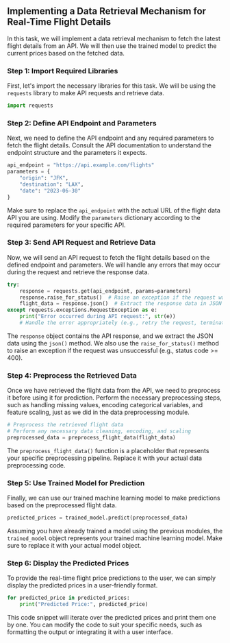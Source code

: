 

## Implementing a Data Retrieval Mechanism for Real-Time Flight Details

In this task, we will implement a data retrieval mechanism to fetch the latest flight details from an API. We will then use the trained model to predict the current prices based on the fetched data.

### Step 1: Import Required Libraries

First, let's import the necessary libraries for this task. We will be using the `requests` library to make API requests and retrieve data.

```python
import requests
```

### Step 2: Define API Endpoint and Parameters

Next, we need to define the API endpoint and any required parameters to fetch the flight details. Consult the API documentation to understand the endpoint structure and the parameters it expects.

```python
api_endpoint = "https://api.example.com/flights"
parameters = {
    "origin": "JFK",
    "destination": "LAX",
    "date": "2023-06-30"
}
```

Make sure to replace the `api_endpoint` with the actual URL of the flight data API you are using. Modify the `parameters` dictionary according to the required parameters for your specific API.

### Step 3: Send API Request and Retrieve Data

Now, we will send an API request to fetch the flight details based on the defined endpoint and parameters. We will handle any errors that may occur during the request and retrieve the response data.

```python
try:
    response = requests.get(api_endpoint, params=parameters)
    response.raise_for_status()  # Raise an exception if the request was unsuccessful
    flight_data = response.json()  # Extract the response data in JSON format
except requests.exceptions.RequestException as e:
    print("Error occurred during API request:", str(e))
    # Handle the error appropriately (e.g., retry the request, terminate the program)
```

The `response` object contains the API response, and we extract the JSON data using the `json()` method. We also use the `raise_for_status()` method to raise an exception if the request was unsuccessful (e.g., status code >= 400).

### Step 4: Preprocess the Retrieved Data

Once we have retrieved the flight data from the API, we need to preprocess it before using it for prediction. Perform the necessary preprocessing steps, such as handling missing values, encoding categorical variables, and feature scaling, just as we did in the data preprocessing module.

```python
# Preprocess the retrieved flight data
# Perform any necessary data cleaning, encoding, and scaling
preprocessed_data = preprocess_flight_data(flight_data)
```

The `preprocess_flight_data()` function is a placeholder that represents your specific preprocessing pipeline. Replace it with your actual data preprocessing code.

### Step 5: Use Trained Model for Prediction

Finally, we can use our trained machine learning model to make predictions based on the preprocessed flight data.

```python
predicted_prices = trained_model.predict(preprocessed_data)
```

Assuming you have already trained a model using the previous modules, the `trained_model` object represents your trained machine learning model. Make sure to replace it with your actual model object.

### Step 6: Display the Predicted Prices

To provide the real-time flight price predictions to the user, we can simply display the predicted prices in a user-friendly format.

```python
for predicted_price in predicted_prices:
    print("Predicted Price:", predicted_price)
```

This code snippet will iterate over the predicted prices and print them one by one. You can modify the code to suit your specific needs, such as formatting the output or integrating it with a user interface.

